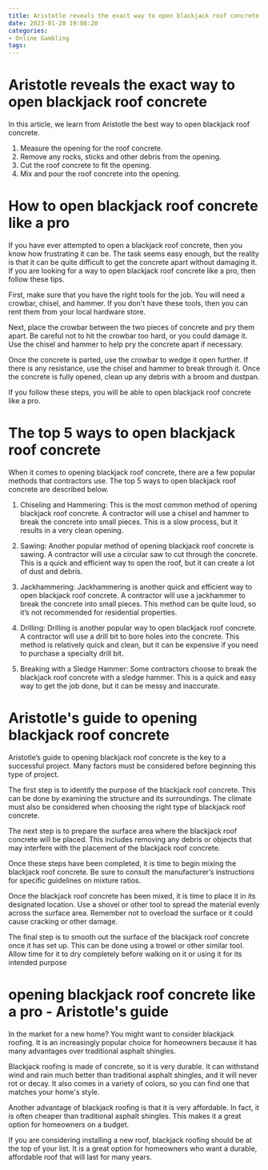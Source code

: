 ```yaml
---
title: Aristotle reveals the exact way to open blackjack roof concrete
date: 2023-01-20 19:08:20
categories:
- Online Gambling
tags:
---
```



#  Aristotle reveals the exact way to open blackjack roof concrete

In this article, we learn from Aristotle the best way to open blackjack roof concrete.

 <ol>

<li>Measure the opening for the roof concrete.</li>

<li>Remove any rocks, sticks and other debris from the opening.</li>

<li>Cut the roof concrete to fit the opening.</li>

<li>Mix and pour the roof concrete into the opening.</li>

</ol>

#  How to open blackjack roof concrete like a pro

If you have ever attempted to open a blackjack roof concrete, then you know how frustrating it can be. The task seems easy enough, but the reality is that it can be quite difficult to get the concrete apart without damaging it. If you are looking for a way to open blackjack roof concrete like a pro, then follow these tips.

First, make sure that you have the right tools for the job. You will need a crowbar, chisel, and hammer. If you don't have these tools, then you can rent them from your local hardware store.

Next, place the crowbar between the two pieces of concrete and pry them apart. Be careful not to hit the crowbar too hard, or you could damage it. Use the chisel and hammer to help pry the concrete apart if necessary.

Once the concrete is parted, use the crowbar to wedge it open further. If there is any resistance, use the chisel and hammer to break through it. Once the concrete is fully opened, clean up any debris with a broom and dustpan.

If you follow these steps, you will be able to open blackjack roof concrete like a pro.

#  The top 5 ways to open blackjack roof concrete

When it comes to opening blackjack roof concrete, there are a few popular methods that contractors use. The top 5 ways to open blackjack roof concrete are described below.

1. Chiseling and Hammering: This is the most common method of opening blackjack roof concrete. A contractor will use a chisel and hammer to break the concrete into small pieces. This is a slow process, but it results in a very clean opening.

2. Sawing: Another popular method of opening blackjack roof concrete is sawing. A contractor will use a circular saw to cut through the concrete. This is a quick and efficient way to open the roof, but it can create a lot of dust and debris.

3. Jackhammering: Jackhammering is another quick and efficient way to open blackjack roof concrete. A contractor will use a jackhammer to break the concrete into small pieces. This method can be quite loud, so it’s not recommended for residential properties.

4. Drilling: Drilling is another popular way to open blackjack roof concrete. A contractor will use a drill bit to bore holes into the concrete. This method is relatively quick and clean, but it can be expensive if you need to purchase a specialty drill bit.

5. Breaking with a Sledge Hammer: Some contractors choose to break the blackjack roof concrete with a sledge hammer. This is a quick and easy way to get the job done, but it can be messy and inaccurate.

#  Aristotle's guide to opening blackjack roof concrete

Aristotle’s guide to opening blackjack roof concrete is the key to a successful project. Many factors must be considered before beginning this type of project.

The first step is to identify the purpose of the blackjack roof concrete. This can be done by examining the structure and its surroundings. The climate must also be considered when choosing the right type of blackjack roof concrete.

The next step is to prepare the surface area where the blackjack roof concrete will be placed. This includes removing any debris or objects that may interfere with the placement of the blackjack roof concrete.

Once these steps have been completed, it is time to begin mixing the blackjack roof concrete. Be sure to consult the manufacturer’s instructions for specific guidelines on mixture ratios.

Once the blackjack roof concrete has been mixed, it is time to place it in its designated location. Use a shovel or other tool to spread the material evenly across the surface area. Remember not to overload the surface or it could cause cracking or other damage.

The final step is to smooth out the surface of the blackjack roof concrete once it has set up. This can be done using a trowel or other similar tool. Allow time for it to dry completely before walking on it or using it for its intended purpose

#   opening blackjack roof concrete like a pro - Aristotle's guide

In the market for a new home? You might want to consider blackjack roofing.  It is an increasingly popular choice for homeowners because it has many advantages over traditional asphalt shingles. 

Blackjack roofing is made of concrete, so it is very durable. It can withstand wind and rain much better than traditional asphalt shingles, and it will never rot or decay. It also comes in a variety of colors, so you can find one that matches your home's style.

Another advantage of blackjack roofing is that it is very affordable. In fact, it is often cheaper than traditional asphalt shingles. This makes it a great option for homeowners on a budget.

If you are considering installing a new roof, blackjack roofing should be at the top of your list. It is a great option for homeowners who want a durable, affordable roof that will last for many years.